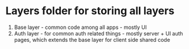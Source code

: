 # Layers folder for storing all layers

1. Base layer - common code among all apps - mostly UI
2. Auth layer - for common auth related things - mostly server + UI auth pages, which extends the base layer for client side shared code
